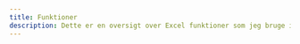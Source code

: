 ```yaml
---
title: Funktioner
description: Dette er en oversigt over Excel funktioner som jeg bruge i mine kurser.
---
```


